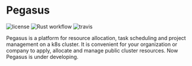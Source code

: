 # Pegasus

![license](https://img.shields.io/github/license/kobeHub/Pegasus) ![Rust workflow](https://github.com/kobeHub/Pegasus/workflows/Rust/badge.svg) ![travis](https://img.shields.io/travis/com/kobeHub/Pegasus)

Pegasus is a platform for resource allocation, task scheduling and project management on a k8s cluster. It is convenient for your organization or company to apply, allocate and manage public cluster resources. Now Pegasus is under developing.
